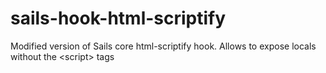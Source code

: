 # sails-hook-html-scriptify
Modified version of Sails core html-scriptify hook. Allows to expose locals without the &lt;script> tags

